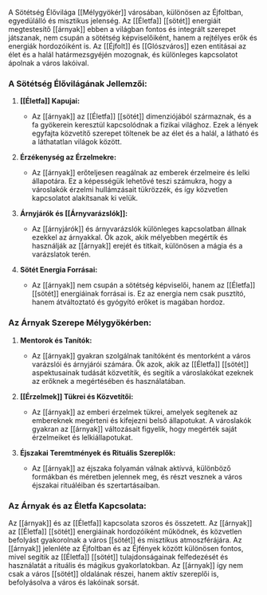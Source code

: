   
A Sötétség Élővilága [[Mélygyökér]] városában, különösen az Éjfoltban, egyedülálló és misztikus jelenség. Az [[Életfa]] [[sötét]] energiáit megtestesítő [[árnyak]] ebben a világban fontos és integrált szerepet játszanak, nem csupán a sötétség képviselőiként, hanem a rejtélyes erők és energiák hordozóiként is. Az [[Éjfolt]] és [[Glószváros]] ezen entitásai az élet és a halál határmezsgyéjén mozognak, és különleges kapcsolatot ápolnak a város lakóival.

### A Sötétség Élővilágának Jellemzői:

1. **[[Életfa]] Kapujai:**
    
    - Az [[árnyak]] az [[Életfa]] [[sötét]] dimenziójából származnak, és a fa gyökerein keresztül kapcsolódnak a fizikai világhoz. Ezek a lények egyfajta közvetítő szerepet töltenek be az élet és a halál, a látható és a láthatatlan világok között.
2. **Érzékenység az Érzelmekre:**
    
    - Az [[árnyak]] erőteljesen reagálnak az emberek érzelmeire és lelki állapotára. Ez a képességük lehetővé teszi számukra, hogy a városlakók érzelmi hullámzásait tükrözzék, és így közvetlen kapcsolatot alakítsanak ki velük.
3. **Árnyjárók és [[Árnyvarázslók]]:**
    
    - Az [[árnyjárók]] és árnyvarázslók különleges kapcsolatban állnak ezekkel az árnyakkal. Ők azok, akik mélyebben megértik és használják az [[árnyak]] erejét és titkait, különösen a mágia és a varázslatok terén.
4. **Sötét Energia Forrásai:**
    
    - Az [[árnyak]] nem csupán a sötétség képviselői, hanem az [[Életfa]] [[sötét]] energiáinak forrásai is. Ez az energia nem csak pusztító, hanem átváltoztató és gyógyító erőket is magában hordoz.

### Az Árnyak Szerepe Mélygyökérben:

1. **Mentorok és Tanítók:**
    
    - Az [[árnyak]] gyakran szolgálnak tanítóként és mentorként a város varázslói és árnyjárói számára. Ők azok, akik az [[Életfa]] [[sötét]] aspektusainak tudását közvetítik, és segítik a városlakókat ezeknek az erőknek a megértésében és használatában.
2. **[[Érzelmek]] Tükrei és Közvetítői:**
    
    - Az [[árnyak]] az emberi érzelmek tükrei, amelyek segítenek az embereknek megérteni és kifejezni belső állapotukat. A városlakók gyakran az [[árnyak]] változásait figyelik, hogy megérték saját érzelmeiket és lelkiállapotukat.
3. **Éjszakai Teremtmények és Rituális Szereplők:**
    
    - Az [[árnyak]] az éjszaka folyamán válnak aktívvá, különböző formákban és méretben jelennek meg, és részt vesznek a város éjszakai rituáléiban és szertartásaiban.

### Az Árnyak és az Életfa Kapcsolata:

Az [[árnyak]] és az [[Életfa]] kapcsolata szoros és összetett. Az [[árnyak]] az [[Életfa]] [[sötét]] energiáinak hordozóiként működnek, és közvetlen befolyást gyakorolnak a város [[sötét]] és misztikus atmoszférájára. Az [[árnyak]] jelenléte az Éjfoltban és az Éjfények között különösen fontos, mivel segítik az [[Életfa]] [[sötét]] tulajdonságainak felfedezését és használatát a rituális és mágikus gyakorlatokban. Az [[árnyak]] így nem csak a város [[sötét]] oldalának részei, hanem aktív szereplői is, befolyásolva a város és lakóinak sorsát.